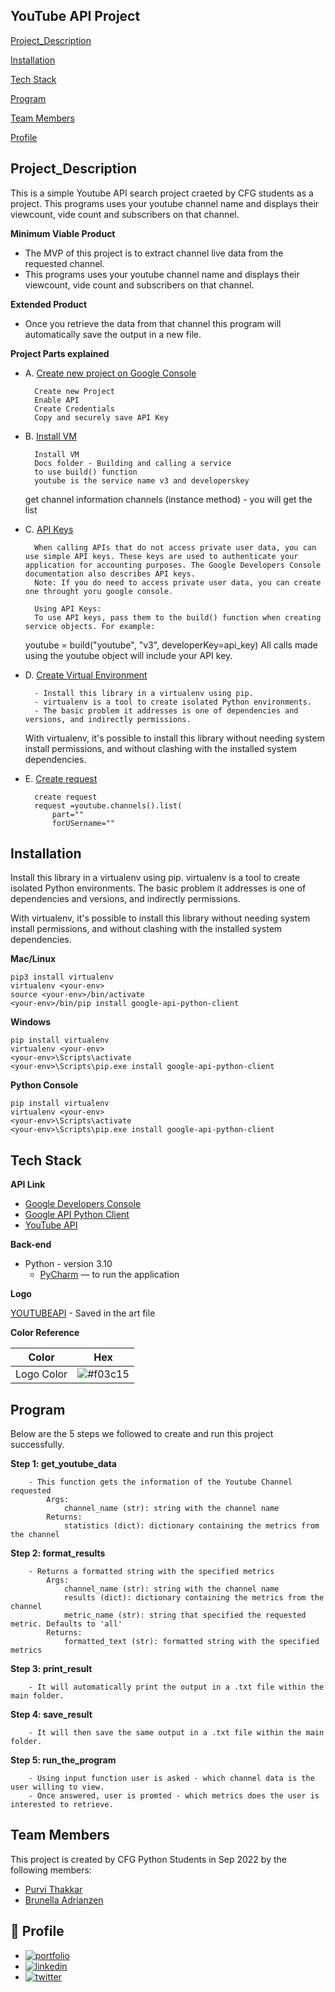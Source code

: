 ## **YouTube API Project**

[Project_Description](https://github.com/ThakkarPurvi/GoogleAPI_YouTubeChannel_Python_Project_MoneyBox/blob/master/readme.md#project_description)

[Installation](https://github.com/ThakkarPurvi/GoogleAPI_YouTubeChannel_Python_Project_MoneyBox/blob/master/readme.md#Installation)

[Tech Stack](https://github.com/ThakkarPurvi/GoogleAPI_YouTubeChannel_Python_Project_MoneyBox/blob/master/readme.md#Tech-Stack)

[Program](https://github.com/ThakkarPurvi/GoogleAPI_YouTubeChannel_Python_Project_MoneyBox/blob/master/readme.md#Program)

[Team Members](https://github.com/ThakkarPurvi/GoogleAPI_YouTubeChannel_Python_Project_MoneyBox/blob/master/readme.md#Team_Members)

[Profile](https://github.com/ThakkarPurvi/GoogleAPI_YouTubeChannel_Python_Project_MoneyBox/blob/master/readme.md#Profile)


## **Project_Description**

This is a simple Youtube API search project craeted by CFG students as a project. This programs uses your youtube channel name and displays their viewcount, vide count and subscribers on that channel. 

**Minimum Viable Product**
 - The MVP of this project is to extract channel live data from the requested channel. 
 - This programs uses your youtube channel name and displays their viewcount, vide count and subscribers on that channel. 

**Extended Product** 
- Once you retrieve the data from that channel this program will automatically save the output in a new file.

**Project Parts explained**

- A. [Create new project on Google Console](https://console.cloud.google.com/)

        Create new Project 
        Enable API 
        Create Credentials 
        Copy and securely save API Key

- B. [Install VM](https://github.com/googleapis/google-api-python-client)

        Install VM 
        Docs folder - Building and calling a service
        to use build() function
        youtube is the service name v3 and developerskey

    get channel information
    channels (instance method) - you will get the list

- C. [API Keys]()

        When calling APIs that do not access private user data, you can use simple API keys. These keys are used to authenticate your application for accounting purposes. The Google Developers Console documentation also describes API keys.
        Note: If you do need to access private user data, you can create one throught yoru google console. 

        Using API Keys:
        To use API keys, pass them to the build() function when creating service objects. For example:

    youtube = build("youtube", "v3", developerKey=api_key)
    All calls made using the youtube object will include your API key. 

- D. [Create Virtual Environment]()

        - Install this library in a virtualenv using pip. 
        - virtualenv is a tool to create isolated Python environments. 
        - The basic problem it addresses is one of dependencies and versions, and indirectly permissions.
    
    With virtualenv, it's possible to install this library without needing system install permissions, and without clashing with the installed system dependencies.

- E. [Create request](https://developers.google.com/youtube/v3/docs/channels/list)
        
        create request 
        request =youtube.channels().list(
            part=""
            forUSername=""

## **Installation**

Install this library in a virtualenv using pip. virtualenv is a tool to create isolated Python environments. The basic problem it addresses is one of dependencies and versions, and indirectly permissions.

With virtualenv, it's possible to install this library without needing system install permissions, and without clashing with the installed system dependencies.

**Mac/Linux**

    pip3 install virtualenv
    virtualenv <your-env>
    source <your-env>/bin/activate
    <your-env>/bin/pip install google-api-python-client

**Windows**

    pip install virtualenv
    virtualenv <your-env>
    <your-env>\Scripts\activate
    <your-env>\Scripts\pip.exe install google-api-python-client

**Python Console**

    pip install virtualenv
    virtualenv <your-env>
    <your-env>\Scripts\activate
    <your-env>\Scripts\pip.exe install google-api-python-client

## **Tech Stack**

**API Link**

- [Google Developers Console](https://console.developers.google.com/)
- [Google API Python Client](https://github.com/googleapis/google-...)
- [YouTube API](https://developers.google.com/youtube/v3)

**Back-end**

- Python - version 3.10
    - [PyCharm](https://www.jetbrains.com/pycharm/) — to run the application 

**Logo**

[YOUTUBEAPI](art.py) - Saved in the art file

**Color Reference**

| Color             | Hex                   |
| ----------------- | --------------------- |
| Logo Color        | ![#f03c15](https://via.placeholder.com/15/f03c15/f03c15.png)|

## **Program**

Below are the 5 steps we followed to create and run this project successfully. 

**Step 1: get_youtube_data**

        - This function gets the information of the Youtube Channel requested
            Args:
                channel_name (str): string with the channel name
            Returns:
                statistics (dict): dictionary containing the metrics from the channel

**Step 2: format_results**

        - Returns a formatted string with the specified metrics
            Args:
                channel_name (str): string with the channel name
                results (dict): dictionary containing the metrics from the channel
                metric_name (str): string that specified the requested metric. Defaults to 'all'
            Returns:
                formatted_text (str): formatted string with the specified metrics

**Step 3: print_result**

        - It will automatically print the output in a .txt file within the main folder. 


**Step 4: save_result**

        - It will then save the same output in a .txt file within the main folder. 


**Step 5: run_the_program**
        
        - Using input function user is asked - which channel data is the user willing to view.
        - Once answered, user is promted - which metrics does the user is interested to retrieve.


## **Team Members**

This project is created by CFG Python Students in Sep 2022 by the following members:

- [Purvi Thakkar](https://www.linkedin.com/in/thakkarpurvilondon)
- [Brunella Adrianzen](https://github.com/brunella-adrianzen)

## 🔗 **Profile**

 - [![portfolio](https://img.shields.io/badge/my_portfolio-000?style=for-the-badge&logo=ko-fi&logoColor=white)](https://github.com/ThakkarPurvi)
 - [![linkedin](https://img.shields.io/badge/linkedin-0A66C2?style=for-the-badge&logo=linkedin&logoColor=white)](https://www.linkedin.com/in/thakkarpurvilondon/)
 - [![twitter](https://img.shields.io/badge/twitter-1DA1F2?style=for-the-badge&logo=twitter&logoColor=white)](https://twitter.com/purvi41)


